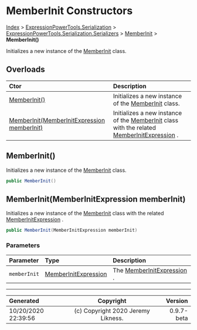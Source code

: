 ﻿# MemberInit Constructors

[Index](../index.md) > [ExpressionPowerTools.Serialization](ExpressionPowerTools.Serialization.a.md) > [ExpressionPowerTools.Serialization.Serializers](ExpressionPowerTools.Serialization.Serializers.n.md) > [MemberInit](ExpressionPowerTools.Serialization.Serializers.MemberInit.cs.md) > **MemberInit()**

Initializes a new instance of the [MemberInit](ExpressionPowerTools.Serialization.Serializers.MemberInit.cs.md) class.

## Overloads

| Ctor | Description |
| :-- | :-- |
| [MemberInit()](#memberinit) | Initializes a new instance of the [MemberInit](ExpressionPowerTools.Serialization.Serializers.MemberInit.cs.md) class. |
| [MemberInit(MemberInitExpression memberInit)](#memberinitmemberinitexpression-memberinit) | Initializes a new instance of the [MemberInit](ExpressionPowerTools.Serialization.Serializers.MemberInit.cs.md) class with            the related [MemberInitExpression](https://docs.microsoft.com/dotnet/api/system.linq.expressions.memberinitexpression) . |

## MemberInit()

Initializes a new instance of the [MemberInit](ExpressionPowerTools.Serialization.Serializers.MemberInit.cs.md) class.

```csharp
public MemberInit()
```



## MemberInit(MemberInitExpression memberInit)

Initializes a new instance of the [MemberInit](ExpressionPowerTools.Serialization.Serializers.MemberInit.cs.md) class with
            the related [MemberInitExpression](https://docs.microsoft.com/dotnet/api/system.linq.expressions.memberinitexpression) .

```csharp
public MemberInit(MemberInitExpression memberInit)
```

### Parameters

| Parameter | Type | Description |
| :-- | :-- | :-- |
| `memberInit` | [MemberInitExpression](https://docs.microsoft.com/dotnet/api/system.linq.expressions.memberinitexpression) | The [MemberInitExpression](https://docs.microsoft.com/dotnet/api/system.linq.expressions.memberinitexpression) . |



---

| Generated | Copyright | Version |
| :-- | :-: | --: |
| 10/20/2020 22:39:56 | (c) Copyright 2020 Jeremy Likness. | 0.9.7-beta |
